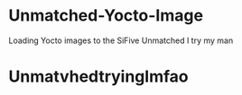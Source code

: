# Unmatched-Yocto-Image
Loading Yocto images to the SiFive Unmatched 
I try my man
# Unmatvhedtryinglmfao
